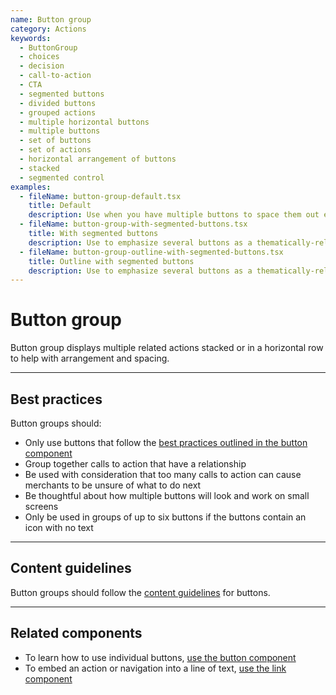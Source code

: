 ```yaml
---
name: Button group
category: Actions
keywords:
  - ButtonGroup
  - choices
  - decision
  - call-to-action
  - CTA
  - segmented buttons
  - divided buttons
  - grouped actions
  - multiple horizontal buttons
  - multiple buttons
  - set of buttons
  - set of actions
  - horizontal arrangement of buttons
  - stacked
  - segmented control
examples:
  - fileName: button-group-default.tsx
    title: Default
    description: Use when you have multiple buttons to space them out evenly.
  - fileName: button-group-with-segmented-buttons.tsx
    title: With segmented buttons
    description: Use to emphasize several buttons as a thematically-related set among other controls.
  - fileName: button-group-outline-with-segmented-buttons.tsx
    title: Outline with segmented buttons
    description: Use to emphasize several buttons as a thematically-related set among other controls.
---
```


# Button group

Button group displays multiple related actions stacked or in a horizontal row to help with arrangement and spacing.

---

## Best practices

Button groups should:

- Only use buttons that follow the
  [best practices outlined in the button component](https://polaris.shopify.com/components/button#best-practices)
- Group together calls to action that have a relationship
- Be used with consideration that too many calls to action can cause merchants to be unsure of what to do next
- Be thoughtful about how multiple buttons will look and work on small screens
- Only be used in groups of up to six buttons if the buttons contain an icon with no text

---

## Content guidelines

Button groups should follow the [content guidelines](https://polaris.shopify.com/content/actionable-language#buttons) for buttons.

---

## Related components

- To learn how to use individual buttons, [use the button component](https://polaris.shopify.com/components/button)
- To embed an action or navigation into a line of text, [use the link component](https://polaris.shopify.com/components/link)
